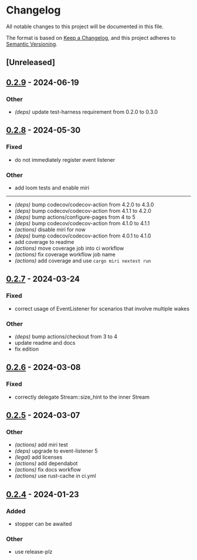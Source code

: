 # Changelog
All notable changes to this project will be documented in this file.

The format is based on [Keep a Changelog](https://keepachangelog.com/en/1.0.0/),
and this project adheres to [Semantic Versioning](https://semver.org/spec/v2.0.0.html).

## [Unreleased]

## [0.2.9](https://github.com/jbr/stopper/compare/v0.2.8...v0.2.9) - 2024-06-19

### Other
- *(deps)* update test-harness requirement from 0.2.0 to 0.3.0

## [0.2.8](https://github.com/jbr/stopper/compare/v0.2.7...v0.2.8) - 2024-05-30

### Fixed
- do not immediately register event listener

### Other
- add loom tests and enable miri
- ---
- *(deps)* bump codecov/codecov-action from 4.2.0 to 4.3.0
- *(deps)* bump codecov/codecov-action from 4.1.1 to 4.2.0
- *(deps)* bump actions/configure-pages from 4 to 5
- *(deps)* bump codecov/codecov-action from 4.1.0 to 4.1.1
- *(actions)* disable miri for now
- *(deps)* bump codecov/codecov-action from 4.0.1 to 4.1.0
- add coverage to readme
- *(actions)* move coverage job into ci workflow
- *(actions)* fix coverage workflow job name
- *(actions)* add coverage and use `cargo miri nextest run`

## [0.2.7](https://github.com/jbr/stopper/compare/v0.2.6...v0.2.7) - 2024-03-24

### Fixed
- correct usage of EventListener for scenarios that involve multiple wakes

### Other
- *(deps)* bump actions/checkout from 3 to 4
- update readme and docs
- fix edition

## [0.2.6](https://github.com/jbr/stopper/compare/v0.2.5...v0.2.6) - 2024-03-08

### Fixed
- correctly delegate Stream::size_hint to the inner Stream

## [0.2.5](https://github.com/jbr/stopper/compare/v0.2.4...v0.2.5) - 2024-03-07

### Other
- *(actions)* add miri test
- *(deps)* upgrade to event-listener 5
- *(legal)* add licenses
- *(actions)* add dependabot
- *(actions)* fix docs workflow
- *(actions)* use rust-cache in ci.yml

## [0.2.4](https://github.com/jbr/stopper/compare/v0.2.3...v0.2.4) - 2024-01-23

### Added
- stopper can be awaited

### Other
- use release-plz
